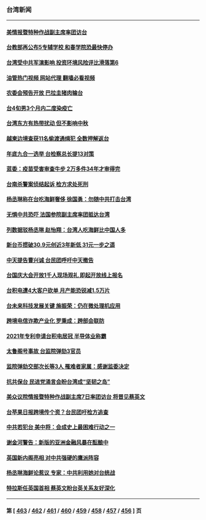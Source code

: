 ### 台湾新闻
---
#### [美情报暨特种作战副主席率团访台](../../pages/ncid1349361/n13819394.md?09080445) 
#### [台教部再公布5专辅学校 和春学院恐最快停办](../../pages/ncid1349361/n13819379.md?09080445) 
#### [台湾受中共军演影响 投资环境风险评比滑落第6](../../pages/ncid1349361/n13819375.md?09080445) 
#### [油管热门视频 网站代理 翻墙必看视频](http://209.222.30.114:81/youtube.html?09080445)
#### [农委会预告开放 巴拉圭猪肉输台](../../pages/ncid1349361/n13819384.md?09080445) 
#### [台4旬男3个月内二度染疫亡](../../pages/ncid1349361/n13819377.md?09080445) 
#### [台湾东方有热带扰动 但不影响中秋](../../pages/ncid1349361/n13819376.md?09080445) 
#### [越柬边境查获11名偷渡通缉犯 全数押解返台](../../pages/ncid1349361/n13819365.md?09080445) 
#### [年底九合一选举 台检察总长提13对策](../../pages/ncid1349361/n13819364.md?09080445) 
#### [蓝委：疫苗受害审查牛步 2万多件34年才审得完](../../pages/ncid1349361/n13819349.md?09080445) 
#### [台南杀警案侦结起诉 检方求处死刑](../../pages/ncid1349361/n13819357.md?09080445) 
#### [杨丞琳称在台吃海鲜奢侈 徐国勇：勿随中共打击台湾](../../pages/ncid1349361/n13819319.md?09080445) 
#### [无惧中共恐吓 法国参院副主席率团抵达台湾](../../pages/ncid1349361/n13819316.md?09080445) 
#### [列数据驳杨丞琳 赵怡翔：台湾人吃海鲜比中国人多](../../pages/ncid1349361/n13819317.md?09080445) 
#### [新台币掼破30.9元创近3年新低 31元一步之遥](../../pages/ncid1349361/n13819313.md?09080445) 
#### [中天提告曹兴诚 台民团呼吁中天撤告](../../pages/ncid1349361/n13819322.md?09080445) 
#### [台国庆大会开放1千人现场观礼 即起开放线上报名](../../pages/ncid1349361/n13819324.md?09080445) 
#### [台积电遭4大客户砍单 月产能恐锐减1.5万片](../../pages/ncid1349361/n13819297.md?09080445) 
#### [台未来科技发展关键 施振荣：仍在微处理机应用](../../pages/ncid1349361/n13819229.md?09080445) 
#### [跨境电信诈欺产业化 罗秉成：跨部会联防](../../pages/ncid1349361/n13819238.md?09080445) 
#### [2021年专利申请台积电居冠 半导体业称霸](../../pages/ncid1349361/n13819219.md?09080445) 
#### [太鲁阁号事故 台监院弹劾3官员](../../pages/ncid1349361/n13819228.md?09080445) 
#### [监院弹劾交部次长等3人 罹难者家属：感谢监委决定](../../pages/ncid1349361/n13819220.md?09080445) 
#### [抗共保台 民进党涌言会盼台湾成“坚韧之岛”](../../pages/ncid1349361/n13819325.md?09080445) 
#### [美众议院情报暨特种作战副主席7日率团访台 将晋见蔡英文](../../pages/ncid1349361/n13819440.md?09080445) 
#### [台苹果日报跨境传个资？台民团吁检方追查](../../pages/ncid1349361/n13819271.md?09080445) 
#### [中共若犯台 美中将：会成史上最困难行动之一](../../pages/ncid1349361/n13819311.md?09080445) 
#### [谢金河警告：新版的亚洲金融风暴在酝酿中](../../pages/ncid1349361/n13819180.md?09080445) 
#### [英国新内阁亮相 对中共强硬的鹰派阵容](../../pages/ncid1349361/n13819202.md?09080445) 
#### [杨丞琳海鲜论惹议 专家：中共利用她对台统战](../../pages/ncid1349361/n13819133.md?09080445) 
#### [特拉斯任英国首相 蔡英文盼台英关系友好深化](../../pages/ncid1349361/n13818914.md?09080445) 

---
#### 第 [ [463](./463.md?09080445) / [462](./462.md?09080445) / [461](./461.md?09080445) / [460](./460.md?09080445) / [459](./459.md?09080445) / [458](./458.md?09080445) / [457](./457.md?09080445) / [456](./456.md?09080445) ] 页
